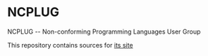 NCPLUG
===========

NCPLUG -- Non-conforming Programming Languages User Group

This repository contains sources for [its site](http://ncplug.fosslabs.ru)

